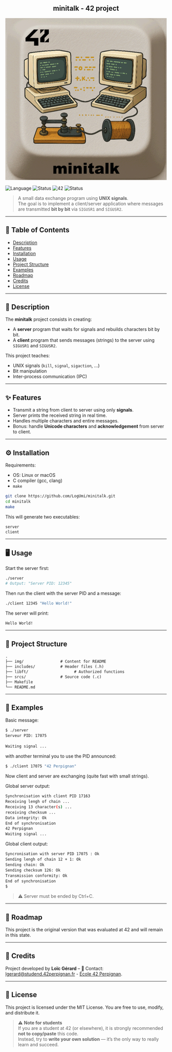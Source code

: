 
<div align="center">
  <h2>minitalk - 42 project</h2>
  <img src="./img/minitalk.png"  />
  <br>
</div>

![Language](https://img.shields.io/badge/language-C-blue)
![Status](https://img.shields.io/badge/status-maintained-brightgreen)
![42](https://img.shields.io/badge/origin-42-black)
![Status](https://img.shields.io/badge/status-completed-brightgreen)

> A small data exchange program using **UNIX signals**.  
> The goal is to implement a client/server application where messages are transmitted **bit by bit** via `SIGUSR1` and `SIGUSR2`.

---

## 📖 Table of Contents
- [Description](#-description)
- [Features](#-features)
- [Installation](#%EF%B8%8F-installation)
- [Usage](#-usage)
- [Project Structure](#-project-structure)
- [Examples](#-examples)
- [Roadmap](#-roadmap)
- [Credits](#-credits)
- [License](#-license)

---

## 📝 Description
The **minitalk** project consists in creating:
- A **server** program that waits for signals and rebuilds characters bit by bit.
- A **client** program that sends messages (strings) to the server using `SIGUSR1` and `SIGUSR2`.

This project teaches:
- UNIX signals (`kill`, `signal`, `sigaction`, …)
- Bit manipulation
- Inter-process communication (IPC)

---

## ✨ Features
- Transmit a string from client to server using only **signals**.
- Server prints the received string in real time.
- Handles multiple characters and entire messages.
- Bonus: handle **Unicode characters** and **acknowledgement** from server to client.

---

## ⚙️ Installation
Requirements:  
- OS: Linux or macOS  
- C compiler (gcc, clang)  
- `make`

```bash
git clone https://github.com/LogUmi/minitalk.git
cd minitalk
make
```

This will generate two executables:

```
server
client
```

---

## 🖥 Usage
Start the server first:

```bash
./server
# Output: "Server PID: 12345"
```

Then run the client with the server PID and a message:

```bash
./client 12345 "Hello World!"
```

The server will print:

```
Hello World!
``` 

---

## 📂 Project Structure

```
.
├── img/                # Content for README
├── includes/           # Header files (.h)
├── libft/				      # Authorized functions
├── srcs/               # Source code (.c)
├── Makefile
└── README.md
```

---

## 🔎 Examples
Basic message:

```bash
$ ./server
Serveur PID: 17075

Waiting signal ...
```
with another terminal you to use the PID announced:
```bash
$ ./client 17075 "42 Perpignan"
```

Now client and server are exchanging (quite fast with small strings).

Global server output:
```bash
Synchronisation with client PID 17163
Receiving lengh of chain ...
Receiving 13 character(s) ...
receiving checksum ...
Data integrity: Ok
End of synchronisation
42 Perpignan
Waiting signal ...
```

Global client output:
```bash
Syncronisation with server PID 17075 : Ok
Sending lengh of chain 12 + 1: Ok
Sending chain: Ok
Sending checksum 126: Ok
Transmission conformity: Ok
End of synchronisation
$ 
```
> ⚠️ Server must be ended by Ctrl+C.

---

## 🚀 Roadmap
This project is the original version that was evaluated at 42 and will remain in this state.  

---

## 👤 Credits
Project developed by **Loïc Gérard** – 📧 Contact: lgerard@studend.42perpignan.fr - [École 42 Perpignan](https://42perpignan.fr).

---

## 📜 License
This project is licensed under the MIT License. You are free to use, modify, and distribute it.

> ⚠️ **Note for students**  
> If you are a student at 42 (or elsewhere), it is strongly recommended **not to copy/paste** this code.  
> Instead, try to **write your own solution** — it’s the only way to really learn and succeed.
